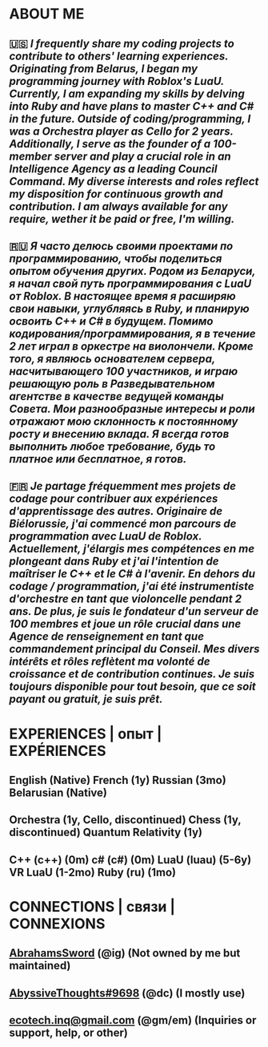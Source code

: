 # ABOUT ME


🇺🇸 *I frequently share my coding projects to contribute to others' learning experiences. Originating from Belarus, I began my programming journey with Roblox's LuaU. Currently, I am expanding my skills by delving into Ruby and have plans to master C++ and C# in the future. Outside of coding/programming, I was a Orchestra player as Cello for 2 years. Additionally, I serve as the founder of a 100-member server and play a crucial role in an Intelligence Agency as a leading Council Command. My diverse interests and roles reflect my disposition for continuous growth and contribution. I am always available for any require, wether it be paid or free, I'm willing.*
-
🇷🇺 *Я часто делюсь своими проектами по программированию, чтобы поделиться опытом обучения других. Родом из Беларуси, я начал свой путь программирования с LuaU от Roblox. В настоящее время я расширяю свои навыки, углубляясь в Ruby, и планирую освоить C++ и C# в будущем. Помимо кодирования/программирования, я в течение 2 лет играл в оркестре на виолончели. Кроме того, я являюсь основателем сервера, насчитывающего 100 участников, и играю решающую роль в Разведывательном агентстве в качестве ведущей команды Совета. Мои разнообразные интересы и роли отражают мою склонность к постоянному росту и внесению вклада. Я всегда готов выполнить любое требование, будь то платное или бесплатное, я готов.*
-
🇫🇷 *Je partage fréquemment mes projets de codage pour contribuer aux expériences d'apprentissage des autres. Originaire de Biélorussie, j'ai commencé mon parcours de programmation avec LuaU de Roblox. Actuellement, j'élargis mes compétences en me plongeant dans Ruby et j'ai l'intention de maîtriser le C++ et le C# à l'avenir. En dehors du codage / programmation, j'ai été instrumentiste d'orchestre en tant que violoncelle pendant 2 ans. De plus, je suis le fondateur d'un serveur de 100 membres et joue un rôle crucial dans une Agence de renseignement en tant que commandement principal du Conseil. Mes divers intérêts et rôles reflètent ma volonté de croissance et de contribution continues. Je suis toujours disponible pour tout besoin, que ce soit payant ou gratuit, je suis prêt.*
-

# EXPERIENCES | опыт | EXPÉRIENCES

English (Native)
French (1y)
Russian (3mo)
Belarusian (Native)
-
Orchestra (1y, Cello, discontinued)
Chess (1y, discontinued)
Quantum Relativity (1y)
-
C++ (c++) (0m)
c# (c#) (0m)
LuaU (luau) (5-6y)
VR LuaU (1-2mo)
Ruby (ru) (1mo)
-

# CONNECTIONS | связи | CONNEXIONS

[AbrahamsSword](https://www.instagram.com/abrahamssword) (@ig) (Not owned by me but maintained)
-
[AbyssiveThoughts#9698](https://discord.com/channels/@me) (@dc) (I mostly use)
-
ecotech.inq@gmail.com (@gm/em) (Inquiries or support, help, or other)
-
